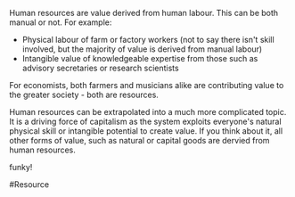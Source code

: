 Human resources are value derived from human labour. This can be both manual or not. For example:
- Physical labour of farm or factory workers (not to say there isn't skill involved, but the majority of value is derived from manual labour)
- Intangible value of knowledgeable expertise from those such as advisory secretaries or research scientists

For economists, both farmers and musicians alike are contributing value to the greater society - both are resources.

Human resources can be extrapolated into a much more complicated topic. It is a driving force of capitalism as the system exploits everyone's natural physical skill or intangible potential to create value. If you think about it, all other forms of value, such as natural or capital goods are dervied from human resources.

funky!

#Resource 